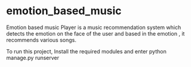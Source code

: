 # emotion_based_music
Emotion based music Player is a music recommendation system which detects the emotion on the face of the user and based in the emotion , it recommends various songs.

To run this project, Install the required modules and enter python manage.py runserver
